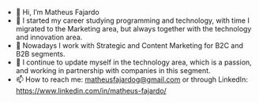 - 👋 Hi, I’m Matheus Fajardo
- 💞️ I started my career studying programming and technology, with time I migrated to the Marketing area, but always together with the technology and innovation area. 
- 👀 Nowadays I work with Strategic and Content Marketing for B2C and B2B segments. 
- 🌱 I continue to update myself in the technology area, which is a passion, and working in partnership with companies in this segment. 
- 📫 How to reach me: matheusfajardog@gmail.com or through LinkedIn: https://www.linkedin.com/in/matheus-fajardo/ 

<!---
matheusfgalvao/matheusfgalvao is a ✨ special ✨ repository because its `README.md` (this file) appears on your GitHub profile.
You can click the Preview link to take a look at your changes.
--->
